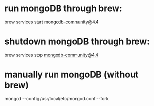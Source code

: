 # run mongoDB through brew:
brew services start mongodb-community@4.4

# shutdown mongoDB through brew:
brew services stop mongodb-community@4.4

# manually run mongoDB (without brew)
mongod --config /usr/local/etc/mongod.conf --fork